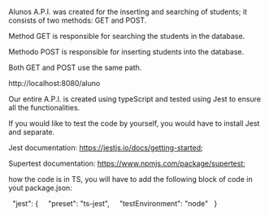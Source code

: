 Alunos A.P.I. was created for the inserting and searching of students; it consists of two methods: GET and POST.

Method GET is responsible for searching the students in the database.

Methodo POST is responsible for inserting students into the database.

Both GET and POST use the same path.

http://localhost:8080/aluno

Our entire A.P.I. is created using typeScript and tested using Jest to ensure all the functionalities.

If you would like to test the code by yourself, you would have to install Jest and separate.

Jest documentation: https://jestjs.io/docs/getting-started;

Supertest documentation: https://www.npmjs.com/package/supertest;

how the code is in TS, you will have to add the following block of code in yout package.json:

  "jest": {
    "preset": "ts-jest",
    "testEnvironment": "node"
  }
